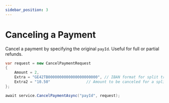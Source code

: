 ```yaml
---
sidebar_position: 3
---
```


# Canceling a Payment

Cancel a payment by specifying the original `payId`. Useful for full or partial refunds.

```csharp
var request = new CancelPaymentRequest
{
    Amount = 2,
    Extra = "GE42TB0000000000000000000000", // IBAN format for split transactions (optional)
    Extra2 = "10.50"  			    // Amount to be canceled for a split transaction (optional)
};

await service.CancelPaymentAsync("payId", request);
```